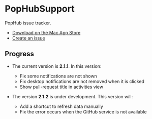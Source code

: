 # PopHubSupport

PopHub issue tracker.

- [Download on the Mac App Store](https://itunes.apple.com/jp/app/pophub/id928494006?mt=12)
- [Create an issue](https://github.com/questbeat/PopHubSupport/issues)


## Progress

- The current version is **2.1.1**. In this version:
  - Fix some notifications are not shown
  - Fix desktop notifications are not removed when it is clicked
  - Show pull-request title in activities view

- The version **2.1.2** is under development. This version will:
  - Add a shortcut to refresh data manually
  - Fix the error occurs when the GitHub service is not available
